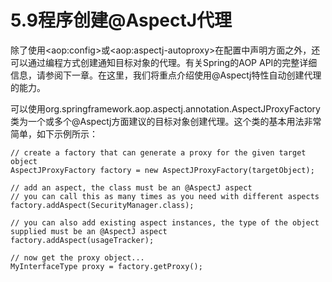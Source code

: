 # 5.9程序创建@AspectJ代理

除了使用&lt;aop:config>或&lt;aop:aspectj-autoproxy>在配置中声明方面之外，还可以通过编程方式创建通知目标对象的代理。有关Spring的AOP API的完整详细信息，请参阅下一章。在这里，我们将重点介绍使用@Aspectj特性自动创建代理的能力。

可以使用org.springframework.aop.aspectj.annotation.AspectJProxyFactory类为一个或多个@Aspectj方面建议的目标对象创建代理。这个类的基本用法非常简单，如下示例所示：

~~~
// create a factory that can generate a proxy for the given target object
AspectJProxyFactory factory = new AspectJProxyFactory(targetObject);

// add an aspect, the class must be an @AspectJ aspect
// you can call this as many times as you need with different aspects
factory.addAspect(SecurityManager.class);

// you can also add existing aspect instances, the type of the object supplied must be an @AspectJ aspect
factory.addAspect(usageTracker);

// now get the proxy object...
MyInterfaceType proxy = factory.getProxy();
~~~


